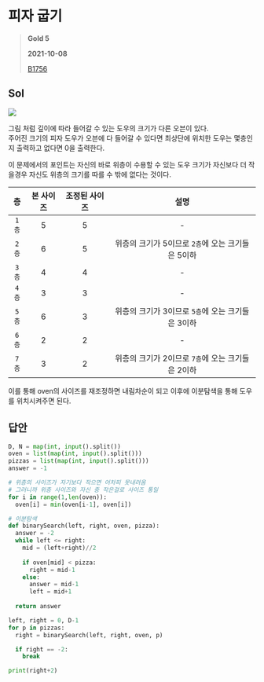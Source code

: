 # 피자 굽기
> **Gold 5**
>
> **2021-10-08**
>
> [B1756](https://www.acmicpc.net/problem/1756)

## Sol

![](https://onlinejudgeimages.s3-ap-northeast-1.amazonaws.com/upload/201006/pizz1.PNG)

그림 처럼 깊이에 따라 들어갈 수 있는 도우의 크기가 다른 오븐이 있다.  
주어진 크기의 피자 도우가 오븐에 다 들어갈 수 있다면 최상단에 위치한 도우는 몇층인지 출력하고 없다면 0을 출력한다.

이 문제에서의 포인트는 자신의 바로 위층이 수용할 수 있는 도우 크기가 자신보다 더 작을경우 자신도 위층의 크기를 따를 수 밖에 없다는 것이다.

| 층 |본 사이즈 |조정된 사이즈|설명|
|:--:|:--:|:--:|:--:|
| `1층` | 5 | 5 | -
| `2층` | 6 | 5 | 위층의 크기가 5이므로 `2층`에 오는 크기들은 5이하
| `3층` | 4 | 4 | -
| `4층` | 3 | 3 | -
| `5층` | 6 | 3 | 위층의 크기가 3이므로 `5층`에 오는 크기들은 3이하
| `6층` | 2 | 2 | -
| `7층` | 3 | 2 | 위층의 크기가 2이므로 `7층`에 오는 크기들은 2이하

이를 통해 oven의 사이즈를 재조정하면 내림차순이 되고 이후에 이분탐색을 통해 도우를 위치시켜주면 된다.

## 답안
```python
D, N = map(int, input().split())
oven = list(map(int, input().split()))
pizzas = list(map(int, input().split()))
answer = -1

# 위층의 사이즈가 자기보다 작으면 어차피 못내려옴
# 그러니까 위층 사이즈와 자신 중 작은걸로 사이즈 통일
for i in range(1,len(oven)):
  oven[i] = min(oven[i-1], oven[i])

# 이분탐색
def binarySearch(left, right, oven, pizza):
  answer = -2
  while left <= right:
    mid = (left+right)//2
    
    if oven[mid] < pizza:
      right = mid-1
    else:
      answer = mid-1
      left = mid+1
  
  return answer

left, right = 0, D-1
for p in pizzas:
  right = binarySearch(left, right, oven, p)

  if right == -2:
    break

print(right+2)
```